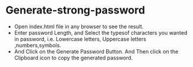 # Generate-strong-password
- Open index.html file in any browser to see the result.
- Enter password Length, and Select the typesof characters you wanted in password, i.e. Lowercase letters, Uppercase letters ,numbers,symbols.
- And Click on the Generate Password Button. And Then click on the Clipboard icon to copy the generated password.

